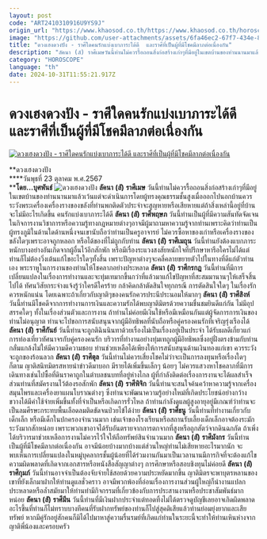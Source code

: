```yaml
---
layout: post
code: "ART2410310916U9YS9J"
origin_url: "https://www.khaosod.co.th/https://www.khaosod.co.th/horoscope/news_9468683"
image: "https://github.com/user-attachments/assets/6fa46ec2-67f7-434e-8b04-6f5ccca94c40"
title: "ดวงเฮงดวงปัง - ราศีใดคนรักแบ่งเบาภาระได้ดี  และราศีที่เป็นผู้ที่มีโชคมีลาภต่อเนื่องกัน"
description: "ลัคนา (ลั) ราศีเมษวันนี้ท่านไม่ควรรื้อถอนสิ่งก่อสร้างเก่าๆที่มีอยู่ในเขตบ้านของท่านนานมาแล้วเว้นแต่จะดำเนินการโดยผู้ทรงคุณธรรมชั้นสูง"
category: "HOROSCOPE"
language: "th"
date: 2024-10-31T11:55:21.917Z
---
```


# ดวงเฮงดวงปัง - ราศีใดคนรักแบ่งเบาภาระได้ดี  และราศีที่เป็นผู้ที่มีโชคมีลาภต่อเนื่องกัน

[![ดวงเฮงดวงปัง - ราศีใดคนรักแบ่งเบาภาระได้ดี  และราศีที่เป็นผู้ที่มีโชคมีลาภต่อเนื่องกัน](https://www.khaosod.co.th/wpapp/uploads/2024/10/23-วันพุธ.jpg "ดวงเฮงดวงปัง - ราศีใดคนรักแบ่งเบาภาระได้ดี  และราศีที่เป็นผู้ที่มีโชคมีลาภต่อเนื่องกัน")](https://www.khaosod.co.th/wpapp/uploads/2024/10/23-วันพุธ.jpg)

**ดวงเฮงดวงปัง  
****วันพุธที่ 23 ตุลาคม พ.ศ.2567  
****โดย…บุศพันธ์**
![ดวงเฮงดวงปัง](https://www.khaosod.co.th/wpapp/uploads/2024/10/23-wed.jpg)
**ลัคนา** **(****ลั****)** **ราศีเมษ**
วันนี้ท่านไม่ควรรื้อถอนสิ่งก่อสร้างเก่าๆที่มีอยู่ในเขตบ้านของท่านนานมาแล้วเว้นแต่จะดำเนินการโดยผู้ทรงคุณธรรมชั้นสูงเมื่อออกไปนอกบ้านควรระวังพระเครื่องเครื่องรางของขลังที่ท่านพกติดตัวประจำจะสูญหายหรือเสียหายแต่ถ้าสิ่งเหล่านี้อยู่ที่บ้านจะไม่มีอะไรเกิดขึ้น คนรักแบ่งเบาภาระได้ดี
**ลัคนา** **(****ลั****)** **ราศีพฤษภ**
วันนี้ท่านเป็นผู้ที่มีความสันทัดจัดเจนในกิจการงานวิชาการหรือความรู้ทางกฎหมายต่างๆอาจมีผู้มาถามหาความรู้จากท่านเพราะคิดว่าท่านเป็นผู้ทรงภูมิในด้านใดด้านหนึ่งจนเขานับถือว่าท่านเป็นครูอาจารย์ ไม่ควรซื้อหาของเก่าหรือเครื่องรางของขลังใดๆเพราะอาจถูกหลอก หรือได้ของที่ไม่ถูกกับท่าน
**ลัคนา** **(****ลั****)** **ราศีเมถุน**
วันนี้ท่านยังต้องแบกภาระหนักบางอย่างอันเกิดจากผู้อื่นไว้อีกสักพัก หรือมีเรื่องระแวงสงสัยหนักใจที่ปรึกษาหารือใครไม่ได้แต่ท่านก็ไม่ต้องวิ่งเต้นแก้ไขอะไรใดๆทั้งสิ้น เพราะปัญหาต่างๆจะคลี่คลายขยายตัวไปในทางที่ดีแก่ตัวท่านเอง พระราหูในการงานของท่านให้โชคลาภอย่างประหลาด
**ลัคนา** **(****ลั****)** **ราศีกรกฎ**
วันนี้ท่านที่มีการเปลี่ยนแปลงในเรื่องการทำงานและจะทุ่มเทมากขึ้นกว่าที่แล้วมาแก้ไขปัญหาที่สะสมมานานๆให้เสร็จสิ้นไปได้ ทัศนวิสัยกระจ่างแจ้งรู้ว่าใครดีใครร้าย กล้าคิดกล้าตัดสินใจทุกกรณี การตัดสินใจใดๆ ในเรื่องรักควรหนักแน่น โดยเฉพาะถ้าเกี่ยวกับญาติๆของคนรักควรประนีประนอมให้มากๆ
**ลัคนา** **(****ลั****)** **ราศีสิงห์**
วันนี้ท่านมีโชคดีจากการทำงานการเงินและความรักได้พบญาติมิตรด้วยความชื่นชมยินดีแก่กัน ไม่มีอุปสรรคใดๆ ทั้งในเรื่องส่วนตัวและการงาน ถ้าท่านไม่ค่อยมีเงินใช้หรือมีเหมือนกันแต่ผู้จัดการการเงินของท่านไม่อนุญาต ท่านจะไปขอการสนับสนุนจากผู้มีอิทธิพลที่นับถือหรือคู่ครองคนรักที่เจริญรุ่งเรืองได้
**ลัคนา** **(****ลั****)** **ราศีกันย์**
วันนี้ท่านจะถูกติฉินนินทาด้วยเรื่องไม่เป็นเรื่องอยู่เป็นประจำ ได้รับผลดีเกี่ยวแก่การท่องเที่ยวทัศนาจรกับคู่ครองคนรัก บริวารที่ทำงานอย่างทุ่มเทถูกผู้มีอิทธิพลซึ่งอยู่ฝั่งตรงข้ามกับท่านกลั่นแกล้งไม่ให้มีความดีความชอบ ท่านช่วยเหลือได้เพียงให้การสนับสนุนด้านเงินทองแก่เขา ควรระวังจะถูกของร้อนลวก
**ลัคนา** **(****ลั****)** **ราศีตุล**
วันนี้ท่านไม่ควรเสี่ยงโชคไม่ว่าจะเป็นการลงทุนหรือเรื่องใดๆก็ตาม ญาติสนิทมิตรสหายนำข่าวดีมาบอก มีรายได้เพิ่มขึ้นเล็กๆ น้อยๆ ไม่ควรแสวงหาโชคลาภที่มีการเดินทางเช่นไปซื้อที่ดินราคาถูกในตำบลชนบทที่อยู่ห่างไกล ผู้ที่กำลังติดต่อเรื่องการงานจะได้ผลสำเร็จส่วนท่านที่สมัครงานไว้ต้องรอสักพัก
**ลัคนา** **(****ลั****)** **ราศีพิจิก**
วันนี้ท่านจะสนใจค้นคว้าหาความรู้จากเครื่องสมุนไพรและเครื่องยาแผนโบราณต่างๆ ซึ่งท่านจะพัฒนาความรู้อย่างใหม่ที่เกิดประโยชน์อย่างกว้างขวางได้มีค่าใช้จ่ายเพิ่มขึ้นทั้งที่จำเป็นหรือเกิดการรั่วไหล ถ้าท่านกำลังดูแลผู้สูงอายุอยู่มีเกณฑ์ว่าท่านจะเป็นลมศีรษะกระทบพื้นเลือดลมติดขัดจนป่วยไข้ได้ง่าย
**ลัคนา** **(****ลั****)** **ราศีธนู**
วันนี้ท่านที่ทำงานเกี่ยวกับเด็กเล็ก หรือมีเด็กในปกครองจำนวนมาก เช่นเจ้าของโรงเรียนหรือสถานรับเลี้ยงเด็กเล็กอาจต้องระมักระวังมากสักหน่อย เพราะพวกเขาอาจได้รับอันตรายจากการตกจากที่สูงหรือถูกสัตว์จากดินฉกกัด ถ้าเพิ่งได้บริวารมาช่วยเหลือการงานไม่ควรไว้ใจให้ถือทรัพย์สินจำนวนมาก
**ลัคนา** **(****ลั****)** **ราศีมังกร**
วันนี้ท่านเป็นผู้ที่มีโชคมีลาภต่อเนื่องกัน อาจมีน้อยบ้างมากบ้างแต่ส่วนใหญ่ท่านไม่เสียหายอะไรมากนัก จะพบเห็นการเปลี่ยนแปลงในหมู่บุคลากรชั้นผู้น้อยที่ได้ร่วมงานกันมาเป็นเวลานานมีภารกิจที่จะต้องแก้ไขความผิดพลาดที่เกิดจากเอกสารหรือหนังสือสัญญาต่างๆ การศึกษาหรือสอบชิงทุนไม่ค่อยดี
**ลัคนา** **(****ลั****)** **ราศีกุมภ์**
วันนี้ท่านอาจจำเป็นต้องจับจ่ายใช้สอยด้วยความประหยัดมากขึ้น ญาติมิตรจะพาบุตรหลานของเขาที่ยังเล็กมาฝากให้ท่านดูแลชั่วคราว อาจมีพวกพ้องที่อ่อนเรื่องการงานส่วนผู้ใหญ่ก็นำงานแปลกประหลาดหรือล้ำสมัยมาให้ท่านทำมีกิจกรรมที่เกี่ยวข้องกับการประสานงานหรือประชาสัมพันธ์มากหน่อย
**ลัคนา** **(****ลั****)** **ราศีมีน**
วันนี้ท่านที่มีเงินฝากประจำแต่ทอดทิ้งไม่ได้ตรวจดูบัญชีเลยอาจเกิดผิดพลาดอะไรขึ้นที่ท่านก็ไม่ทราบบางทีคนที่รับฝากทรัพย์ของท่านก็ไปสู่สุคติเสียแล้วท่านย่อมยุ่งยากและเสียทรัพย์ หากมีคู่รักอยู่สักคนก็มิได้ไปมาหาสู่ความรื่นรมย์ที่เกิดแก่ท่านในระยะนี้จะทำให้ท่านเหินห่างจากญาติพี่น้องและครอบครัว